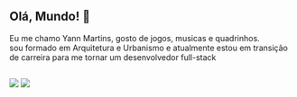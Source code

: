 ## Olá, Mundo! 👋
Eu me chamo Yann Martins, gosto de jogos, musicas e quadrinhos. <br>
sou formado em Arquitetura e Urbanismo e atualmente estou em transição de carreira para me tornar um desenvolvedor full-stack

##
<div>
<a href="https://www.instagram.com/yanskywalkr/" target="_blank"><img src="https://img.shields.io/badge/Instagram-E4405F?style=for-the-badge&logo=instagram&logoColor=white" target="_blank"></a>
<a href="https://www.linkedin.com/in/yannluiz/" target="_blank"><img src="https://img.shields.io/badge/LinkedIn-0077B5?style=for-the-badge&logo=linkedin&logoColor=white" target="_blank"></a>
